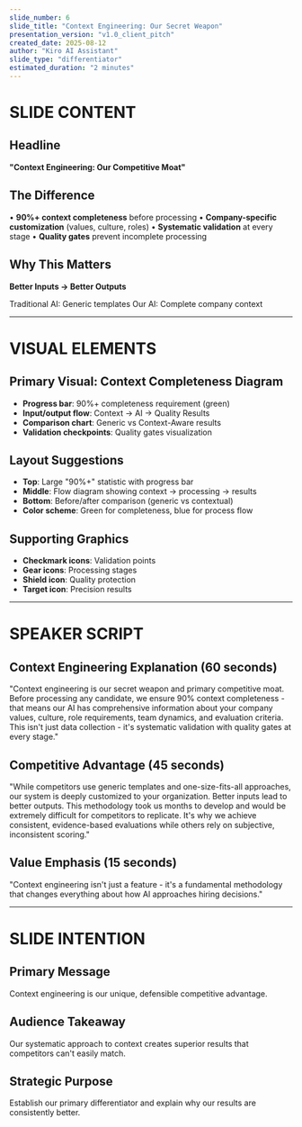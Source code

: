 ```yaml
---
slide_number: 6
slide_title: "Context Engineering: Our Secret Weapon"
presentation_version: "v1.0_client_pitch"
created_date: 2025-08-12
author: "Kiro AI Assistant"
slide_type: "differentiator"
estimated_duration: "2 minutes"
---
```


# SLIDE CONTENT

## Headline
**"Context Engineering: Our Competitive Moat"**

## The Difference
• **90%+ context completeness** before processing
• **Company-specific customization** (values, culture, roles)
• **Systematic validation** at every stage
• **Quality gates** prevent incomplete processing

## Why This Matters
**Better Inputs → Better Outputs**

Traditional AI: Generic templates
Our AI: Complete company context

---

# VISUAL ELEMENTS

## Primary Visual: Context Completeness Diagram
- **Progress bar**: 90%+ completeness requirement (green)
- **Input/output flow**: Context → AI → Quality Results
- **Comparison chart**: Generic vs Context-Aware results
- **Validation checkpoints**: Quality gates visualization

## Layout Suggestions
- **Top**: Large "90%+" statistic with progress bar
- **Middle**: Flow diagram showing context → processing → results
- **Bottom**: Before/after comparison (generic vs contextual)
- **Color scheme**: Green for completeness, blue for process flow

## Supporting Graphics
- **Checkmark icons**: Validation points
- **Gear icons**: Processing stages
- **Shield icon**: Quality protection
- **Target icon**: Precision results

---

# SPEAKER SCRIPT

## Context Engineering Explanation (60 seconds)
"Context engineering is our secret weapon and primary competitive moat. Before processing any candidate, we ensure 90% context completeness - that means our AI has comprehensive information about your company values, culture, role requirements, team dynamics, and evaluation criteria. This isn't just data collection - it's systematic validation with quality gates at every stage."

## Competitive Advantage (45 seconds)
"While competitors use generic templates and one-size-fits-all approaches, our system is deeply customized to your organization. Better inputs lead to better outputs. This methodology took us months to develop and would be extremely difficult for competitors to replicate. It's why we achieve consistent, evidence-based evaluations while others rely on subjective, inconsistent scoring."

## Value Emphasis (15 seconds)
"Context engineering isn't just a feature - it's a fundamental methodology that changes everything about how AI approaches hiring decisions."

---

# SLIDE INTENTION

## Primary Message
Context engineering is our unique, defensible competitive advantage.

## Audience Takeaway
Our systematic approach to context creates superior results that competitors can't easily match.

## Strategic Purpose
Establish our primary differentiator and explain why our results are consistently better.